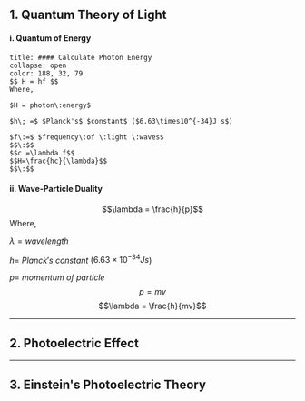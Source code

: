 
## 1. Quantum Theory of Light
#### i. Quantum of Energy

```ad-note
title: #### Calculate Photon Energy
collapse: open
color: 188, 32, 79
$$ H = hf $$
Where, 

$H = photon\:energy$

$h\; =$ $Planck's$ $constant$ ($6.63\times10^{-34}J s$)

$f\:=$ $frequency\:of \:light \:waves$
$$\:$$
$$c =\lambda f$$
$$H=\frac{hc}{\lambda}$$
$$\:$$
```


#### ii. Wave-Particle Duality

$$\lambda = \frac{h}{p}$$
Where,

$\lambda = wavelength$

$h  =$ $Planck's$ $constant$ ($6.63\times10^{-34}J s$)

$p =$ $momentum$ $of$ $particle$
$$ $$
$$p = mv$$
$$\lambda = \frac{h}{mv}$$
$$ $$

---
## 2. Photoelectric Effect
---

## 3. Einstein's Photoelectric Theory